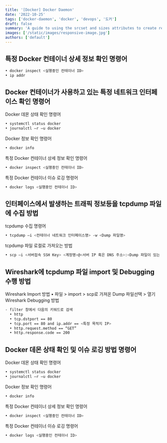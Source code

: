 ```yaml
---
title: '[Docker] Docker Daemon'
date: '2022-10-25'
tags: ['docker-daemon', 'docker', 'devops', '도커']
draft: false
summary: 'A guide to using the srcset and sizes attributes to create responsive images'
images: ['/static/images/responsive-image.jpg']
authors: ['default']
---
```



## 특정 Docker 컨테이너 상세 정보 확인 명령어

```sh
• docker inspect <실행중인 컨테이너 ID>
• ip addr
```

## Docker 컨테이너가 사용하고 있는 특정 네트워크 인터페이스 확인 명령어

Docker 데몬 상태 확인 명령어

```sh
• systemctl status docker
• journalctl ‒r ‒u docker
```

Docker 정보 확인 명령어

```sh
• docker info
```

특정 Docker 컨테이너 상세 정보 확인 명령어

```sh
• docker inspect <실행중인 컨테이너 ID>
```

특정 Docker 컨테이너 이슈 로깅 명령어

```sh
• docker logs <실행중인 컨테이너 ID>
```

## 인터페이스에서 발생하는 트래픽 정보등을 tcpdump 파일에 수집 방법

tcpdump 수집 명령어

```sh
• tcpdump ‒i <컨테이너 네트워크 인터페이스명> -w <Dump 파일명>
```

tcpdump 파일 로컬로 가져오는 방법

```sh
• scp ‒i <서버접속 SSH Key> <계정명>@<서버 IP 혹은 DNS 주소>:<Dump 파일이 있는 서버의 경로> <Dump 파일을 저장할 로컬환경의 경로>
```

## Wireshark에 tcpdump 파일 import 및 Debugging 수행 방법

Wireshark Import 방법
• 파일 > import > scp로 가져온 Dump 파일선택 > 열기 Wireshark Debugging 방법

```sh
- filter 창에서 다음의 키워드로 검색
  • http
  • tcp.dstport == 80
  • tcp.port == 80 and ip.addr == <특정 목적지 IP>
  • http.request.method == “GET”
  • http.response.code == 200
```

## Docker 데몬 상태 확인 및 이슈 로깅 방법 명령어

Docker 데몬 상태 확인 명령어

```sh
• systemctl status docker
• journalctl ‒r ‒u docker
```

Docker 정보 확인 명령어

```sh
• docker info
```

특정 Docker 컨테이너 상세 정보 확인 명령어

```sh
• docker inspect <실행중인 컨테이너 ID>
```

특정 Docker 컨테이너 이슈 로깅 명령어

```sh
• docker logs <실행중인 컨테이너 ID>
```
